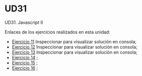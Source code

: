 # UD31
UD31. Javascript II



Enlaces de los ejercicios realizados en esta unidad:
- [Ejercicio 11](https://techma-fullstack-java-angular.github.io/UD31/ejercicio11) Inspeccionar para visualizar solución en consola;
- [Ejercicio 12](https://techma-fullstack-java-angular.github.io/UD31/ejercicio12) Inspeccionar para visualizar solución en consola;
- [Ejercicio 13](https://techma-fullstack-java-angular.github.io/UD31/ejercicio13) Inspeccionar para visualizar solución en consola;
- [Ejercicio 14](https://techma-fullstack-java-angular.github.io/UD31/ejercicio14) ;
- [Ejercicio 15](https://techma-fullstack-java-angular.github.io/UD31/ejercicio15) ;
- [Ejercicio 16](https://techma-fullstack-java-angular.github.io/UD31/ejercicio16) ;
